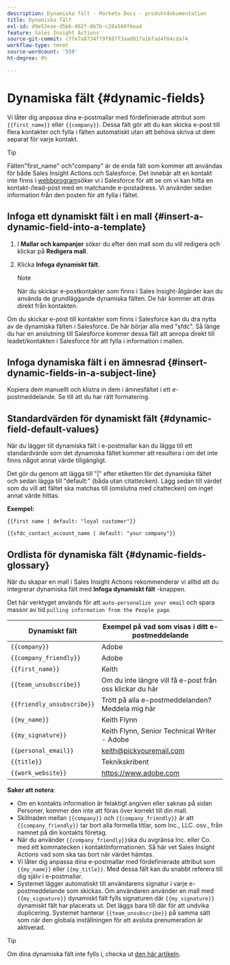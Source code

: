 ```yaml
---
description: Dynamiska fält - Marketo Docs - produktdokumentation
title: Dynamiska fält
exl-id: d9e52eae-d5bb-462f-8b7b-c28a560f6ea4
feature: Sales Insight Actions
source-git-commit: cffe7a8734f79f887f3aad017a16fad4f04cda74
workflow-type: tm+mt
source-wordcount: '559'
ht-degree: 0%

---
```


# Dynamiska fält {#dynamic-fields}

Vi låter dig anpassa dina e-postmallar med fördefinierade attribut som `{{first_name}}` eller `{{company}}`. Dessa fält gör att du kan skicka e-post till flera kontakter och fylla i fälten automatiskt utan att behöva skriva ut dem separat för varje kontakt.

>[!TIP]
>
>Fälten&quot;first_name&quot; och&quot;company&quot; är de enda fält som kommer att användas för både Sales Insight Actions och Salesforce. Det innebär att en kontakt inte finns i [webbprogram](https://toutapp.com/login)söker vi i Salesforce för att se om vi kan hitta en kontakt-/lead-post med en matchande e-postadress. Vi använder sedan information från den posten för att fylla i fältet.

## Infoga ett dynamiskt fält i en mall {#insert-a-dynamic-field-into-a-template}

1. I **Mallar och kampanjer** söker du efter den mall som du vill redigera och klickar på **Redigera mall**.

1. Klicka **Infoga dynamiskt fält**.

   >[!NOTE]
   >
   >När du skickar e-postkontakter som finns i Sales Insight-åtgärder kan du använda de grundläggande dynamiska fälten. De här kommer att dras direkt från kontakten.

Om du skickar e-post till kontakter som finns i Salesforce kan du dra nytta av de dynamiska fälten i Salesforce. De här börjar alla med &quot;sfdc&quot;. Så länge du har en anslutning till Salesforce kommer dessa fält att anropa direkt till leadet/kontakten i Salesforce för att fylla i information i mallen.

## Infoga dynamiska fält i en ämnesrad {#insert-dynamic-fields-in-a-subject-line}

Kopiera dem manuellt och klistra in dem i ämnesfältet i ett e-postmeddelande. Se till att du har rätt formatering.

## Standardvärden för dynamiskt fält {#dynamic-field-default-values}

När du lägger till dynamiska fält i e-postmallar kan du lägga till ett standardvärde som det dynamiska fältet kommer att resultera i om det inte finns något annat värde tillgängligt.

Det gör du genom att lägga till &quot;|&quot; efter etiketten för det dynamiska fältet och sedan lägga till &quot;default:&quot; (båda utan citattecken). Lägg sedan till värdet som du vill att fältet ska matchas till (omslutna med citattecken) om inget annat värde hittas.

**Exempel:**

`{{first name | default: "loyal customer"}}`

`{{sfdc_contact_account_name | default: "your company"}}`

## Ordlista för dynamiska fält {#dynamic-fields-glossary}

När du skapar en mall i Sales Insight Actions rekommenderar vi alltid att du integrerar dynamiska fält med **Infoga dynamiskt fält** -knappen.

Det här verktyget används för att `auto-personalize your email` och spara massor av tid `pulling information from the People page`.

| Dynamiskt fält | Exempel på vad som visas i ditt e-postmeddelande |
|---|---|
| `{{company}}` | Adobe |
| `{{company_friendly}}` | Adobe |
| `{{first_name}}` | Keith |
| `{{team_unsubscribe}}` | Om du inte längre vill få e-post från oss klickar du här |
| `{{friendly_unsubscribe}}` | Trött på alla e-postmeddelanden? Meddela mig här |
| `{{my_name}}` | Keith Flynn |
| `{{my_signature}}` | Keith Flynn, Senior Technical Writer - Adobe |
| `{{personal_email}}` | keith@pickyouremail.com |
| `{{title}}` | Teknikskribent |
| `{{work_website}}` | https://www.adobe.com |

**Saker att notera**:

* Om en kontakts information är felaktigt angiven eller saknas på sidan Personer, kommer den inte att föras över korrekt till din mall.
* Skillnaden mellan `{{company}}` och `{{company_friendly}}` är att `{{company_friendly}}` tar bort alla formella titlar, som Inc., LLC. osv., från namnet på din kontakts företag.
* När du använder `{{company_friendly}}`ska du avgränsa Inc. eller Co. med ett kommatecken i kontaktinformationen. Så här vet Sales Insight Actions vad som ska tas bort när värdet hämtas.
* Vi låter dig anpassa dina e-postmallar med fördefinierade attribut som `{{my_name}}` eller `{{my_title}}`. Med dessa fält kan du snabbt referera till dig själv i e-postmallar.
* Systemet lägger automatiskt till användarens signatur i varje e-postmeddelande som skickas. Om användaren använder en mall med `{{my_signature}}` dynamiskt fält fylls signaturen där `{{my_signature}}` dynamiskt fält har placerats ut. Det läggs bara till där för att undvika duplicering. Systemet hanterar `{{team_unsubscribe}}` på samma sätt som när den globala inställningen för att avsluta prenumeration är aktiverad.

>[!TIP]
>
>Om dina dynamiska fält inte fylls i, checka ut [den här artikeln](/help/marketo/product-docs/marketo-sales-insight/actions/faq/why-arent-my-dynamic-fields-filling-out.md).
